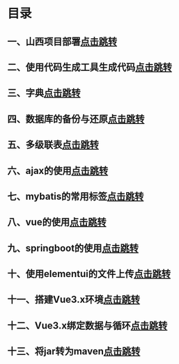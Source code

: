 # 目录

## 一、山西项目部署[点击跳转](https://2749877017.github.io/book/#/山西项目部署)

## 二、使用代码生成工具生成代码[点击跳转](https://2749877017.github.io/book/#/使用代码生成工具生成代码)

## 三、字典[点击跳转](https://2749877017.github.io/book/#/字典)

## 四、数据库的备份与还原[点击跳转](https://2749877017.github.io/book/#/数据库的备份与还原)

## 五、多级联表[点击跳转](https://2749877017.github.io/book/#/多级联表)

## 六、ajax的使用[点击跳转](https://2749877017.github.io/book/#/ajax的使用)

## 七、mybatis的常用标签[点击跳转](https://2749877017.github.io/book/#/mybatis的常用标签)

## 八、vue的使用[点击跳转](https://2749877017.github.io/book/#/vue的使用)

## 九、springboot的使用[点击跳转](https://2749877017.github.io/book/#/springboot的使用)

## 十、使用elementui的文件上传[点击跳转](https://2749877017.github.io/book/#/使用elementui的文件上传)

## 十一、搭建Vue3.x环境[点击跳转](https://2749877017.github.io/book/#/搭建Vue3.x环境)

## 十二、Vue3.x绑定数据与循环[点击跳转](https://2749877017.github.io/book/#/Vue3.x绑定数据与循环)

## 十三、将jar转为maven[点击跳转](https://2749877017.github.io/book/#/将jar转为maven)
